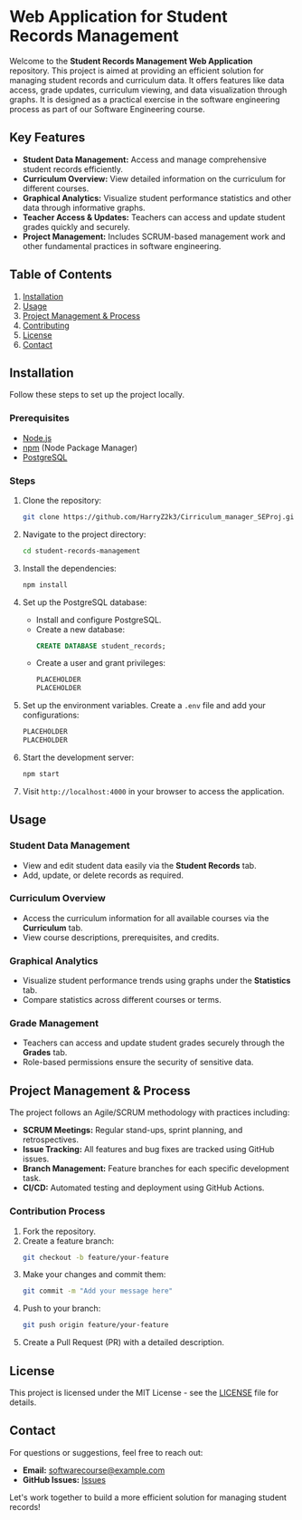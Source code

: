 # Web Application for Student Records Management

Welcome to the **Student Records Management Web Application** repository. This project is aimed at providing an efficient solution for managing student records and curriculum data. It offers features like data access, grade updates, curriculum viewing, and data visualization through graphs. It is designed as a practical exercise in the software engineering process as part of our Software Engineering course.

## Key Features
- **Student Data Management:** Access and manage comprehensive student records efficiently.
- **Curriculum Overview:** View detailed information on the curriculum for different courses.
- **Graphical Analytics:** Visualize student performance statistics and other data through informative graphs.
- **Teacher Access & Updates:** Teachers can access and update student grades quickly and securely.
- **Project Management:** Includes SCRUM-based management work and other fundamental practices in software engineering.

## Table of Contents
1. [Installation](#installation)
2. [Usage](#usage)
3. [Project Management & Process](#project-management--process)
4. [Contributing](#contributing)
5. [License](#license)
6. [Contact](#contact)

## Installation
Follow these steps to set up the project locally.

### Prerequisites
- [Node.js](https://nodejs.org/)
- [npm](https://www.npmjs.com/) (Node Package Manager)
- [PostgreSQL](https://www.postgresql.org/)

### Steps
1. Clone the repository:
    ```bash
    git clone https://github.com/HarryZ2k3/Cirriculum_manager_SEProj.git
    ```

2. Navigate to the project directory:
    ```bash
    cd student-records-management
    ```

3. Install the dependencies:
    ```bash
    npm install
    ```

4. Set up the PostgreSQL database:
    - Install and configure PostgreSQL.
    - Create a new database:
      ```sql
      CREATE DATABASE student_records;
      ```
    - Create a user and grant privileges:
      ```sql
      PLACEHOLDER
      PLACEHOLDER
      ```

5. Set up the environment variables. Create a `.env` file and add your configurations:
    ```bash
    PLACEHOLDER
    PLACEHOLDER
    ```

6. Start the development server:
    ```bash
    npm start
    ```

7. Visit `http://localhost:4000` in your browser to access the application.

## Usage
### Student Data Management
- View and edit student data easily via the **Student Records** tab.
- Add, update, or delete records as required.

### Curriculum Overview
- Access the curriculum information for all available courses via the **Curriculum** tab.
- View course descriptions, prerequisites, and credits.

### Graphical Analytics
- Visualize student performance trends using graphs under the **Statistics** tab.
- Compare statistics across different courses or terms.

### Grade Management
- Teachers can access and update student grades securely through the **Grades** tab.
- Role-based permissions ensure the security of sensitive data.

## Project Management & Process
The project follows an Agile/SCRUM methodology with practices including:
- **SCRUM Meetings:** Regular stand-ups, sprint planning, and retrospectives.
- **Issue Tracking:** All features and bug fixes are tracked using GitHub issues.
- **Branch Management:** Feature branches for each specific development task.
- **CI/CD:** Automated testing and deployment using GitHub Actions.

### Contribution Process
1. Fork the repository.
2. Create a feature branch:
    ```bash
    git checkout -b feature/your-feature
    ```
3. Make your changes and commit them:
    ```bash
    git commit -m "Add your message here"
    ```
4. Push to your branch:
    ```bash
    git push origin feature/your-feature
    ```
5. Create a Pull Request (PR) with a detailed description.

## License
This project is licensed under the MIT License - see the [LICENSE](LICENSE) file for details.

## Contact
For questions or suggestions, feel free to reach out:
- **Email:** softwarecourse@example.com
- **GitHub Issues:** [Issues](https://github.com/HarryZ2k3/Cirriculum_manager_SEProj/issues)

Let's work together to build a more efficient solution for managing student records!
